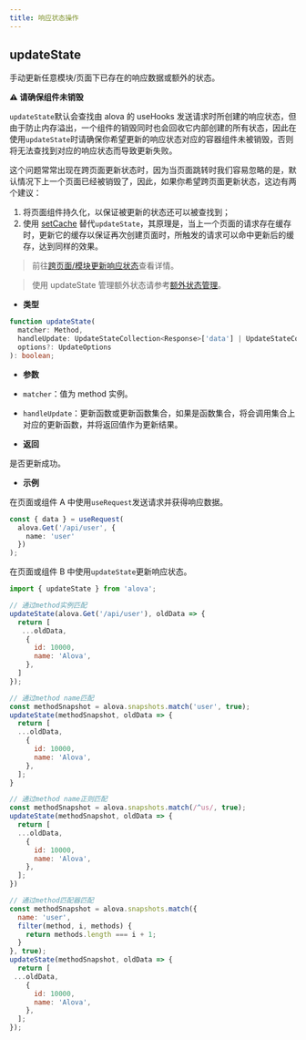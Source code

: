 ```yaml
---
title: 响应状态操作
---
```


## updateState

手动更新任意模块/页面下已存在的响应数据或额外的状态。

**⚠️ 请确保组件未销毁**

`updateState`默认会查找由 alova 的 useHooks 发送请求时所创建的响应状态，但由于防止内存溢出，一个组件的销毁同时也会回收它内部创建的所有状态，因此在使用`updateState`时请确保你希望更新的响应状态对应的容器组件未被销毁，否则将无法查找到对应的响应状态而导致更新失败。

这个问题常常出现在跨页面更新状态时，因为当页面跳转时我们容易忽略的是，默认情况下上一个页面已经被销毁了，因此，如果你希望跨页面更新状态，这边有两个建议：

1. 将页面组件持久化，以保证被更新的状态还可以被查找到；
2. 使用 [setCache](/tutorial/cache/set-and-query) 替代`updateState`，其原理是，当上一个页面的请求存在缓存时，更新它的缓存以保证再次创建页面时，所触发的请求可以命中更新后的缓存，达到同样的效果。

> 前往[跨页面/模块更新响应状态](/tutorial/client/in-depth/update-across-components)查看详情。

> 使用 updateState 管理额外状态请参考[额外状态管理](/tutorial/client/in-depth/manage-extra-states)。

- **类型**

```ts
function updateState(
  matcher: Method,
  handleUpdate: UpdateStateCollection<Response>['data'] | UpdateStateCollection<Response>,
  options?: UpdateOptions
): boolean;
```

- **参数**

- `matcher`：值为 method 实例。
- `handleUpdate`：更新函数或更新函数集合，如果是函数集合，将会调用集合上对应的更新函数，并将返回值作为更新结果。

- **返回**

是否更新成功。

- **示例**

在页面或组件 A 中使用`useRequest`发送请求并获得响应数据。

```ts
const { data } = useRequest(
  alova.Get('/api/user', {
    name: 'user'
  })
);
```

在页面或组件 B 中使用`updateState`更新响应状态。

```javascript
import { updateState } from 'alova';

// 通过method实例匹配
updateState(alova.Get('/api/user'), oldData => {
  return [
   ...oldData,
    {
      id: 10000,
      name: 'Alova',
    },
  ]
});

// 通过method name匹配
const methodSnapshot = alova.snapshots.match('user', true);
updateState(methodSnapshot, oldData => {
  return [
  ...oldData,
    {
      id: 10000,
      name: 'Alova',
    },
  ];
}

// 通过method name正则匹配
const methodSnapshot = alova.snapshots.match(/^us/, true);
updateState(methodSnapshot, oldData => {
  return [
  ...oldData,
    {
      id: 10000,
      name: 'Alova',
    },
  ];
})

// 通过method匹配器匹配
const methodSnapshot = alova.snapshots.match({
  name: 'user',
  filter(method, i, methods) {
    return methods.length === i + 1;
  }
}, true);
updateState(methodSnapshot, oldData => {
  return [
 ...oldData,
    {
      id: 10000,
      name: 'Alova',
    },
  ];
});
```
